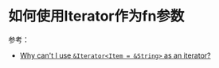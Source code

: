 # 如何使用Iterator作为fn参数

参考：

- [Why can't I use `&Iterator<Item = &String>` as an iterator?](https://stackoverflow.com/a/51766586)
